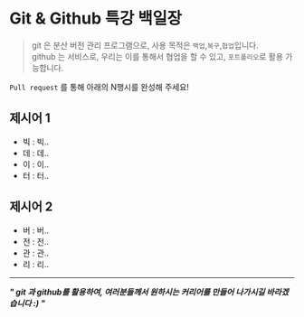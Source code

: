 # Git & Github 특강 백일장
> git 은 분산 버전 관리 프로그램으로, 사용 목적은 `백업`,`복구`,`협업`입니다.   
> github 는 서비스로, 우리는 이를 통해서 협업을 할 수 있고, `포트폴리오`로 활용 가능합니다.

`Pull request` 를 통해 아래의 N행시를 완성해 주세요!

## 제시어 1
- 빅 : 빅..
- 데 : 데..
- 이 : 이..
- 터 : 터..

## 제시어 2
- 버 : 버..
- 전 : 전..
- 관 : 관..
- 리 : 리..

---

***" git 과 github를 활용하여, 여러분들께서 원하시는 커리어를 만들어 나가시길 바라겠습니다 :) "***
